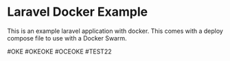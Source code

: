 # Laravel Docker Example

This is an example laravel application with docker.  This comes with a
deploy compose file to use with a Docker Swarm.

#OKE
#OKEOKE
#OCEOKE
#TEST22